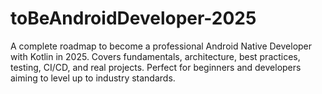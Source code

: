 # toBeAndroidDeveloper-2025
A complete roadmap to become a professional Android Native Developer with Kotlin in 2025. Covers fundamentals, architecture, best practices, testing, CI/CD, and real projects. Perfect for beginners and developers aiming to level up to industry standards.
